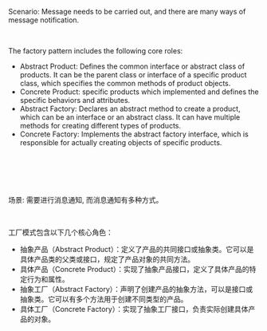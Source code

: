 Scenario: Message needs to be carried out, and there are many ways of message notification.

<br />

The factory pattern includes the following core roles:

- Abstract Product: Defines the common interface or abstract class of products. 
It can be the parent class or interface of a specific product class, 
which specifies the common methods of product objects.
- Concrete Product: specific products which implemented and defines the specific behaviors and attributes.
- Abstract Factory: Declares an abstract method to create a product, which can be an interface or an abstract class. 
It can have multiple methods for creating different types of products.
- Concrete Factory: Implements the abstract factory interface, 
which is responsible for actually creating objects of specific products.

<br />
<br />
<br />
<br />

场景: 需要进行消息通知, 而消息通知有多种方式。

<br />

工厂模式包含以下几个核心角色：

- 抽象产品（Abstract Product）：定义了产品的共同接口或抽象类。它可以是具体产品类的父类或接口，规定了产品对象的共同方法。
- 具体产品（Concrete Product）：实现了抽象产品接口，定义了具体产品的特定行为和属性。
- 抽象工厂（Abstract Factory）：声明了创建产品的抽象方法，可以是接口或抽象类。它可以有多个方法用于创建不同类型的产品。
- 具体工厂（Concrete Factory）：实现了抽象工厂接口，负责实际创建具体产品的对象。
